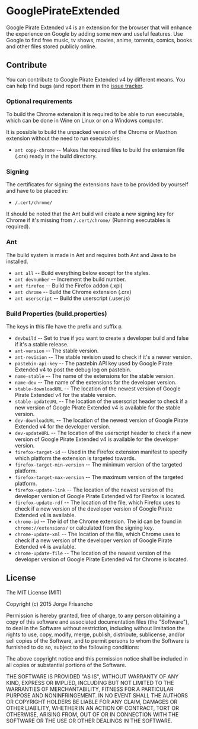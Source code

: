 # GooglePirateExtended
Google Pirate Extended v4 is an extension for the browser that will enhance the experience on Google by adding some new and useful features.
Use Google to find free music, tv shows, movies, anime, torrents, comics, books and other files stored publicly online.

## Contribute
You can contribute to Google Pirate Extended v4 by different means. You can help find bugs (and report them in the [issue tracker](https://github.com/teocci/GooglePirateExtended/issues).

### Optional requirements
To build the Chrome extension it is required to be able to run executable, which can be done in Wine on Linux or on a Windows computer.

It is possible to build the unpacked version of the Chrome or Maxthon extension without the need to run executables:
 * `ant copy-chrome` -- Makes the required files to build the extension file (.crx) ready in the build directory.

### Signing
The certificates for signing the extensions have to be provided by yourself and have to be placed in:
 * `/.cert/chrome/`
 
It should be noted that the Ant build will create a new signing key for Chrome if it's missing from `/.cert/chrome/` (Running executables is required).
 
### Ant
The build system is made in Ant and requires both Ant and Java to be installed.

 * `ant all` -- Build everything below except for the styles.
 * `ant devnumber` -- Increment the build number.
 * `ant firefox` -- Build the Firefox addon (.xpi)
 * `ant chrome` -- Build the Chrome extension (.crx)
 * `ant userscript` -- Build the userscript (.user.js)

### Build Properties (build.properties)
The keys in this file have the prefix and suffix `@`.

 * `devbuild` -- Set to true if you want to create a developer build and false if it's a stable release.
 * `ant-version` -- The stable version.
 * `ant-revision` -- The stable revision used to check if it's a newer version.
 * `pastebin-api-key` -- The pastebin API key used by Google Pirate Extended v4 to post the debug log on pastebin.
 * `name-stable` -- The name of the extensions for the stable version.
 * `name-dev` -- The name of the extensions for the developer version.
 * `stable-downloadURL` -- The location of the newest version of Google Pirate Extended v4 for the stable version.
 * `stable-updateURL` -- The location of the userscript header to check if a new version of Google Pirate Extended v4 is available for the stable version.
 * `dev-downloadURL` -- The location of the newest version of Google Pirate Extended v4 for the developer version.
 * `dev-updateURL` -- The location of the userscript header to check if a new version of Google Pirate Extended v4 is available for the developer version.
 * `firefox-target-id` -- Used in the Firefox extension manifest to specify which platform the extension is targeted towards.
 * `firefox-target-min-version` -- The minimum version of the targeted platform.
 * `firefox-target-max-version` -- The maximum version of the targeted platform.
 * `firefox-update-link` -- The location of the newest version of the developer version of Google Pirate Extended v4 for Firefox is located.
 * `firefox-update-rdf` -- The location of the file, which Firefox uses to check if a new version of the developer version of Google Pirate Extended v4 is available.
 * `chrome-id` -- The id of the Chrome extension. The id can be found in `chrome://extensions/` or calculated from the signing key.
 * `chrome-update-xml` -- The location of the file, which Chrome uses to check if a new version of the developer version of Google Pirate Extended v4 is available.
 * `chrome-update-file` -- The location of the newest version of the developer version of Google Pirate Extended v4 for Chrome is located.

## License
The MIT License (MIT)

Copyright (c) 2015 Jorge Frisancho

Permission is hereby granted, free of charge, to any person obtaining a copy of
this software and associated documentation files (the "Software"), to deal in
the Software without restriction, including without limitation the rights to
use, copy, modify, merge, publish, distribute, sublicense, and/or sell copies of
the Software, and to permit persons to whom the Software is furnished to do so,
subject to the following conditions:

The above copyright notice and this permission notice shall be included in all
copies or substantial portions of the Software.

THE SOFTWARE IS PROVIDED "AS IS", WITHOUT WARRANTY OF ANY KIND, EXPRESS OR
IMPLIED, INCLUDING BUT NOT LIMITED TO THE WARRANTIES OF MERCHANTABILITY, FITNESS
FOR A PARTICULAR PURPOSE AND NONINFRINGEMENT. IN NO EVENT SHALL THE AUTHORS OR
COPYRIGHT HOLDERS BE LIABLE FOR ANY CLAIM, DAMAGES OR OTHER LIABILITY, WHETHER
IN AN ACTION OF CONTRACT, TORT OR OTHERWISE, ARISING FROM, OUT OF OR IN
CONNECTION WITH THE SOFTWARE OR THE USE OR OTHER DEALINGS IN THE SOFTWARE.
